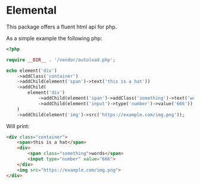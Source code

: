 # Elemental

This package offers a fluent html api for php.

As a simple example the following php:

```php
<?php

require __DIR__ . '/vendor/autoload.php';

echo element('div')
    ->addClass('container')
    ->addChild(element('span')->text('this is a hat'))
    ->addChild(
        element('div')
            ->addChild(element('span')->addClass('something')->text('words'))
            ->addChild(element('input')->type('number')->value('666'))
    )
    ->addChild(element('img')->src('https://example.com/img.png'));
```

Will print:

```html
<div class="container">
	<span>this is a hat</span>
	<div>
		<span class="something">words</span>
		<input type="number" value="666">
	</div>
	<img src="https://example.com/img.png">
</div>
```
